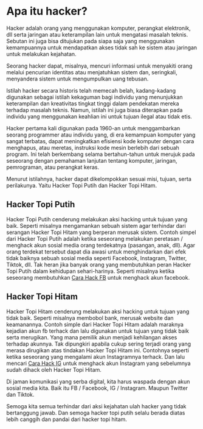 # Apa itu hacker?
Hacker adalah orang yang menggunakan komputer, perangkat elektronik, dll serta jaringan atau keterampilan lain untuk mengatasi masalah teknis. Sebutan ini juga bisa ditujukan pada siapa saja yang menggunakan kemampuannya untuk mendapatkan akses tidak sah ke sistem atau jaringan untuk melakukan kejahatan.

Seorang hacker dapat, misalnya, mencuri informasi untuk menyakiti orang melalui pencurian identitas atau menjatuhkan sistem dan, seringkali, menyandera sistem untuk mengumpulkan uang tebusan.

Istilah hacker secara historis telah memecah belah, kadang-kadang digunakan sebagai istilah kekaguman bagi individu yang menunjukkan keterampilan dan kreativitas tingkat tinggi dalam pendekatan mereka terhadap masalah teknis. Namun, istilah ini juga biasa diterapkan pada individu yang menggunakan keahlian ini untuk tujuan ilegal atau tidak etis.

Hacker pertama kali digunakan pada 1960-an untuk menggambarkan seorang programmer atau individu yang, di era kemampuan komputer yang sangat terbatas, dapat meningkatkan efisiensi kode komputer dengan cara menghapus, atau meretas, instruksi kode mesin berlebih dari sebuah program.
Ini telah berkembang selama bertahun-tahun untuk merujuk pada seseorang dengan pemahaman lanjutan tentang komputer, jaringan, pemrograman, atau perangkat keras.

Menurut istilahnya, hacker dapat dikelompokkan sesuai misi, tujuan, serta perilakunya. Yaitu Hacker Topi Putih dan Hacker Topi Hitam.

## Hacker Topi Putih
Hacker Topi Putih cenderung melakukan aksi hacking untuk tujuan yang baik. Seperti misalnya mengamankan sebuah sistem agar terhindar dari serangan Hacker Topi Hitam yang berperan merusak sistem.
Contoh simpel dari Hacker Topi Putih adalah ketika seseorang melakukan peretasan / menghack akun sosial media orang terdekatnya (pasangan, anak, dll). Agar orang terdekat tersebut dapat dia awasi untuk menghindarkan dari efek tidak baiknya sebuah sosial media seperti Facebook, Instagram, Twitter, Tiktok, dll.
Tak heran jika banyak orang yang membutuhkan peran Hacker Topi Putih dalam kehidupan sehari-harinya. Seperti misalnya ketika seseorang membutuhkan [Cara Hack FB](https://caramelihat.com/ "Cara Hack FB") untuk menghack akun facebook.

## Hacker Topi Hitam
Hacker Topi Hitam cenderung melakukan aksi hacking untuk tujuan yang tidak baik. Seperti misalnya membobol bank, merusak website dan keamanannya.
Contoh simple dari Hacker Topi Hitam adalah maraknya kejadian akun fb terhack dan lalu digunakan untuk tujuan yang tidak baik serta merugikan. Yang mana pemilik akun menjadi kehilangan akses terhadap akunnya.
Tak dipungkiri apabila cukup sering terjadi orang yang merasa dirugikan atas tindakan Hacker Topi Hitam ini. Contohnya seperti ketika seseorang yang mengalami akun Instagramnya terhack. Dan lalu mencari [Cara Hack IG](https://caramelihat.com/ "Cara Hack IG") untuk menghack akun Instagram yang sebelumnya sudah dihack oleh Hacker Topi Hitam.

Di jaman komunikasi yang serba digital, kita harus waspada dengan akun sosial media kita. Baik itu FB / Facebook, IG / Instagram. Maupun Twitter dan Tiktok. 

Semoga kita semua terhindar dari aksi kejahatan ulah hacker yang tidak bertanggung jawab. Dan semoga hacker topi putih selalu berada diatas lebih canggih dan pandai dari hacker topi hitam.
